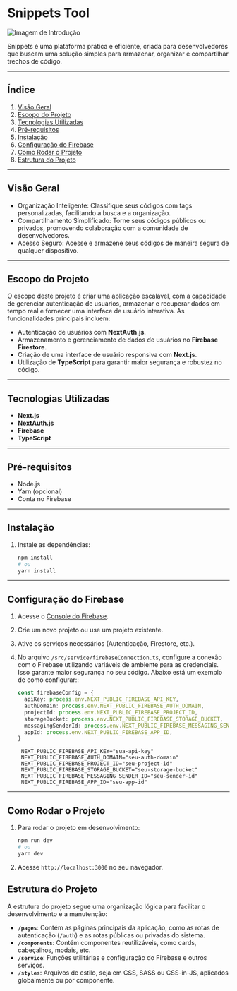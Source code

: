 # Snippets Tool

![Imagem de Introdução](https://i.ibb.co/N2LSbw6Y/banner.png)

Snippets é uma plataforma prática e eficiente, criada para desenvolvedores que buscam uma solução simples para armazenar, organizar e compartilhar trechos de código.

---

## Índice

1. [Visão Geral](#visão-geral)
2. [Escopo do Projeto](#escopo-do-projeto)
3. [Tecnologias Utilizadas](#tecnologias-utilizadas)
4. [Pré-requisitos](#pré-requisitos)
5. [Instalação](#instalação)
6. [Configuração do Firebase](#configuração-do-firebase)
7. [Como Rodar o Projeto](#como-rodar-o-projeto)
8. [Estrutura do Projeto](#estrutura-do-projeto)

---

## Visão Geral

- Organização Inteligente: Classifique seus códigos com tags personalizadas, facilitando a busca e a organização.
- Compartilhamento Simplificado: Torne seus códigos públicos ou privados, promovendo colaboração com a comunidade de desenvolvedores.
- Acesso Seguro: Acesse e armazene seus códigos de maneira segura de qualquer dispositivo.

---

## Escopo do Projeto

O escopo deste projeto é criar uma aplicação escalável, com a capacidade de gerenciar autenticação de usuários, armazenar e recuperar dados em tempo real e fornecer uma interface de usuário interativa. As funcionalidades principais incluem:

- Autenticação de usuários com **NextAuth.js**.
- Armazenamento e gerenciamento de dados de usuários no **Firebase Firestore**.
- Criação de uma interface de usuário responsiva com **Next.js**.
- Utilização de **TypeScript** para garantir maior segurança e robustez no código.

---

## Tecnologias Utilizadas

- **Next.js**
- **NextAuth.js**
- **Firebase**
- **TypeScript**

---

## Pré-requisitos

- Node.js
- Yarn (opcional)
- Conta no Firebase

---

## Instalação

1. Instale as dependências:

    ```bash
    npm install
    # ou
    yarn install
    ```

---

## Configuração do Firebase

1. Acesse o [Console do Firebase](https://console.firebase.google.com/).
2. Crie um novo projeto ou use um projeto existente.
3. Ative os serviços necessários (Autenticação, Firestore, etc.).
4. No arquivo `/src/service/firebaseConnection.ts`, configure a conexão com o Firebase utilizando variáveis de ambiente para as credenciais. Isso garante maior segurança no seu código. Abaixo está um exemplo de como configurar::

    ```ts
    const firebaseConfig = {
      apiKey: process.env.NEXT_PUBLIC_FIREBASE_API_KEY,
      authDomain: process.env.NEXT_PUBLIC_FIREBASE_AUTH_DOMAIN,
      projectId: process.env.NEXT_PUBLIC_FIREBASE_PROJECT_ID,
      storageBucket: process.env.NEXT_PUBLIC_FIREBASE_STORAGE_BUCKET,
      messagingSenderId: process.env.NEXT_PUBLIC_FIREBASE_MESSAGING_SENDER_ID,
      appId: process.env.NEXT_PUBLIC_FIREBASE_APP_ID,
    }
    ```
   ```env
    NEXT_PUBLIC_FIREBASE_API_KEY="sua-api-key"
    NEXT_PUBLIC_FIREBASE_AUTH_DOMAIN="seu-auth-domain"
    NEXT_PUBLIC_FIREBASE_PROJECT_ID="seu-project-id"
    NEXT_PUBLIC_FIREBASE_STORAGE_BUCKET="seu-storage-bucket"
    NEXT_PUBLIC_FIREBASE_MESSAGING_SENDER_ID="seu-sender-id"
    NEXT_PUBLIC_FIREBASE_APP_ID="seu-app-id"
   ```

---

## Como Rodar o Projeto

1. Para rodar o projeto em desenvolvimento:

    ```bash
    npm run dev
    # ou
    yarn dev
    ```

2. Acesse `http://localhost:3000` no seu navegador.

## Estrutura do Projeto

A estrutura do projeto segue uma organização lógica para facilitar o desenvolvimento e a manutenção:

- **`/pages`**: Contém as páginas principais da aplicação, como as rotas de autenticação (`/auth`) e as rotas públicas ou privadas do sistema.
- **`/components`**: Contém componentes reutilizáveis, como cards, cabeçalhos, modais, etc.
- **`/service`**: Funções utilitárias e configuração do Firebase e outros serviços.
- **`/styles`**: Arquivos de estilo, seja em CSS, SASS ou CSS-in-JS, aplicados globalmente ou por componente.
